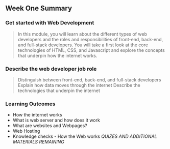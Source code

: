 ## Week One Summary
### Get started with Web Development

> In this module, you will learn about the different types of web developers and the roles and responsibilities of front-end, back-end, and full-stack developers. You will take a first look at the core technologies of HTML, CSS, and Javascript and explore the concepts that underpin how the internet works.

### Describe the web developer job role
> Distinguish between front-end, back-end, and full-stack developers
> Explain how data moves through the internet
> Describe the technologies that underpin the internet

### Learning Outcomes
- How the internet works
- What is web server and how does it work
- What are websites and Webpages?
- Web Hosting
- Knowledge checks - How the Web works
*QUIZES AND ADDITIONAL MATERIALS REMAINING*
